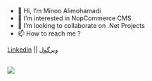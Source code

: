 - 👋 Hi, I’m Minoo Alimohamadi
- 👀 I’m interested in NopCommerce CMS
- 💞️ I’m looking to collaborate on .Net Projects
- 📫 How to reach me ?
<p > 
<span>
  <a href="https://www.linkedin.com/in/minoo-alimohammadi-bbab6b84/">Linkedin</a>
</span>
  <span>||</span>
 <span>
  <a href="https://virgool.io/@minoo.a">ویرگول</a>
</span>
</p>

<br/>
<a href="https://coffeebede.ir/buycoffee/minooalimohammadi"><img class="img-fluid" src="https://coffeebede.ir/DashboardTemplateV2/app-assets/images/banner/default-yellow.svg" /></a>
<!---
MinooAlimohamadi/MinooAlimohamadi is a ✨ special ✨ repository because its `README.md` (this file) appears on your GitHub profile.
You can click the Preview link to take a look at your changes.
--->
